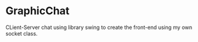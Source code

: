 # GraphicChat
CLient-Server chat using library swing to create the front-end using my own socket class.

